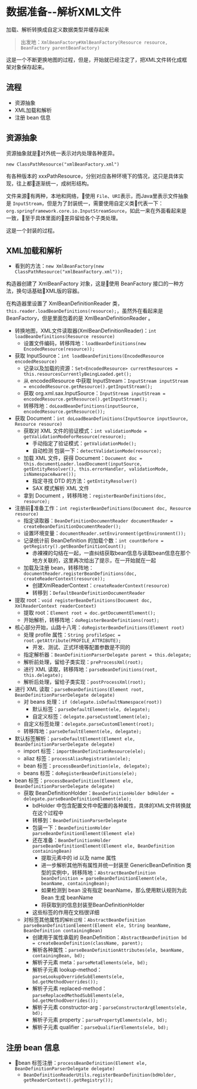 #   数据准备--解析XML文件

加载、解析转换成自定义数据类型并缓存起来

>   出发地：`XmlBeanFactory#XmlBeanFactory(Resource resource, BeanFactory parentBeanFactory)`

这是一个不断更换地图的过程，但是，开始就已经注定了，把XML文件转化成框架对象保存起来。

##  流程
-   资源抽象
-   XML加载和解析
-   注册 bean 信息

##  资源抽象

资源抽象就是对外统一表示对内处理各种差异。

`new ClassPathResource("xmlBeanFactory.xml")`

有各种版本的 xxxPathResource，分别对应各种环境下的情况，这只是具体实现，往上都逐渐统一，成树形结构。

文件来源有两种，本地和网络，使用 `File`、`URI`表示，而Java里表示文件抽象是 `InputStream`，但是为了封装统一，需要使用自定义类代表一下：`org.springframework.core.io.InputStreamSource`，如此一来在外面看起来是一致，至于具体里面的差异留给各个子类处理。

这是一个封装的过程。

##  XML加载和解析

-   看到的方法：`new XmlBeanFactory(new ClassPathResource("xmlBeanFactory.xml"));`

构造器创建了 XmlBeanFactory 对象，这是使用 BeanFactory 接口的一种方法，换句话基础XML版的容器。

在构造器里设置了 XmlBeanDefinitionReader 类，`this.reader.loadBeanDefinitions(resource);`，虽然外在看起来是 BeanFactory，但是里面包着的是 XmlBeanDefinitionReader 。

-   转换地图，XML文件读取器(XmlBeanDefinitionReader)：`int loadBeanDefinitions(Resource resource)`
    -   设置文件编码，转移阵地：`loadBeanDefinitions(new EncodedResource(resource));`
-   获取 InputSource：`int loadBeanDefinitions(EncodedResource encodedResource)`
    -   记录以及加载的资源：`Set<EncodedResource> currentResources = this.resourcesCurrentlyBeingLoaded.get();`
    -   从 encodedResource 中获取 InputStream：`InputStream inputStream = encodedResource.getResource().getInputStream();`
    -   获取 org.xml.sax.InputSource：`InputStream inputStream = encodedResource.getResource().getInputStream();`
    -   转移阵地：`doLoadBeanDefinitions(inputSource, encodedResource.getResource());`
-   获取 Document：`int doLoadBeanDefinitions(InputSource inputSource, Resource resource)`
    -   获取对 XML 文件的验证模式：`int validationMode = getValidationModeForResource(resource);`
        -   手动指定了验证模式：`getValidationMode();`
        -   自动检测 包装一下：`detectValidationMode(resource);`
    -   加载 XML 文件，获得 Document：`Document doc = this.documentLoader.loadDocument(inputSource, getEntityResolver(), this.errorHandler, validationMode, isNamespaceAware());`
        -   指定寻找 DTD 的方法：`getEntityResolver()`
        -   SAX 模式解析 XML 文件
    -   拿到 Document ，转移阵地：`registerBeanDefinitions(doc, resource);`
-   注册前准备工作：`int registerBeanDefinitions(Document doc, Resource resource)`
    -   指定读取器：`BeanDefinitionDocumentReader documentReader = createBeanDefinitionDocumentReader();`
    -   设置环境变量：`documentReader.setEnvironment(getEnvironment());`
    -   记录统计前 BeanDefinition 的加载个数：`int countBefore = getRegistry().getBeanDefinitionCount();`
        -   赤裸裸的勾结在一起，一直纠结获取bean信息与读取bean信息在那个地方关联的，这里再次给出了提示，在一开始就在一起
    -   加载及注册 bean，转移阵地：`documentReader.registerBeanDefinitions(doc, createReaderContext(resource));`
        -   创建XmlReaderContext：`createReaderContext(resource)`
        -   转移到：`DefaultBeanDefinitionDocumentReader`
-   提取 root：`void registerBeanDefinitions(Document doc, XmlReaderContext readerContext)`
    -   提取 root：`Element root = doc.getDocumentElement();`
    -   开始解析，转移阵地：`doRegisterBeanDefinitions(root);`
-   核心部分开始，山路十八弯：`doRegisterBeanDefinitions(Element root)`
    -   处理 profile 属性：`String profileSpec = root.getAttribute(PROFILE_ATTRIBUTE);`
        -   开发、测试、正式环境等配置参数是不同的
    -   指定解析器：`BeanDefinitionParserDelegate parent = this.delegate;`
    -   解析前处理，留给子类实现：`preProcessXml(root);`
    -   进行 XML 读取，转移阵地：`parseBeanDefinitions(root, this.delegate);`
    -   解析后处理，留给子类实现：`postProcessXml(root);`
-   进行 XML 读取：`parseBeanDefinitions(Element root, BeanDefinitionParserDelegate delegate)`
    -   对 beans 处理：`if (delegate.isDefaultNamespace(root))`
        -   默认标签：`parseDefaultElement(ele, delegate);`
        -   自定义标签：`delegate.parseCustomElement(ele);`
    -   自定义标签处理：`delegate.parseCustomElement(root);`
    -   转移阵地：`parseDefaultElement(ele, delegate);`
-   默认标签解析：`parseDefaultElement(Element ele, BeanDefinitionParserDelegate delegate)`
    -   import 标签：`importBeanDefinitionResource(ele);`
    -   aliaz  标签：`processAliasRegistration(ele);`
    -   bean 标签：`processBeanDefinition(ele, delegate);`
    -   beans 标签：`doRegisterBeanDefinitions(ele);`
-   bean 标签：`processBeanDefinition(Element ele, BeanDefinitionParserDelegate delegate)`
    -   获取 BeanDefinitionHolder：`BeanDefinitionHolder bdHolder = delegate.parseBeanDefinitionElement(ele);`
        -   bdHolder 中包含配置文件中配置的各种属性，具体的XML文件转换就在这个过程中
        -   转移到：`BeanDefinitionParserDelegate`
        -   包装一下：`BeanDefinitionHolder parseBeanDefinitionElement(Element ele)`
        -   还在准备：`BeanDefinitionHolder parseBeanDefinitionElement(Element ele, BeanDefinition containingBean)`
            -   提取元素中的 id 以及 name 属性
            -   进一步解析其他所有属性并统一封装至 GenericBeanDefinition 类型的实例中，转移阵地：`AbstractBeanDefinition beanDefinition = parseBeanDefinitionElement(ele, beanName, containingBean);`
            -   如果检测到 bean 没有指定 beanName，那么使用默认规则为此 Bean 生成 beanName
            -   将获取到的信息封装至BeanDefinitionHolder
        -   这些标签的作用在文档很详细
    -   对标签其他属性的`解析过程`：`AbstractBeanDefinition parseBeanDefinitionElement(Element ele, String beanName, BeanDefinition containingBean)`
        -   创建用于属性承载的 BeanDefinition：`AbstractBeanDefinition bd = createBeanDefinition(className, parent);`
        -   解析各种属性：`parseBeanDefinitionAttributes(ele, beanName, containingBean, bd);`
        -   解析子元素 meta：`parseMetaElements(ele, bd);`
        -   解析子元素 lookup-method：`parseLookupOverrideSubElements(ele, bd.getMethodOverrides());`
        -   解析子元素 replaced-method：`parseReplacedMethodSubElements(ele, bd.getMethodOverrides());`
        -   解析子元素 constructor-arg：`parseConstructorArgElements(ele, bd);`
        -   解析子元素 property：`parsePropertyElements(ele, bd);`
        -   解析子元素 qualifier：`parseQualifierElements(ele, bd);`

##  注册 bean 信息

-   bean 标签注册：`processBeanDefinition(Element ele, BeanDefinitionParserDelegate delegate)`
    -   `BeanDefinitionReaderUtils.registerBeanDefinition(bdHolder, getReaderContext().getRegistry());`

